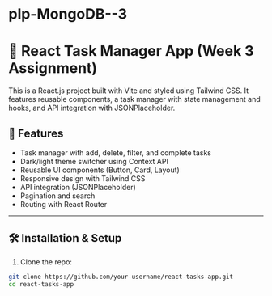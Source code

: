 # plp-MongoDB--3
# 🧠 React Task Manager App (Week 3 Assignment)

This is a React.js project built with Vite and styled using Tailwind CSS. It features reusable components, a task manager with state management and hooks, and API integration with JSONPlaceholder.

## 🚀 Features

- Task manager with add, delete, filter, and complete tasks
- Dark/light theme switcher using Context API
- Reusable UI components (Button, Card, Layout)
- Responsive design with Tailwind CSS
- API integration (JSONPlaceholder)
- Pagination and search
- Routing with React Router

---

## 🛠️ Installation & Setup

1. Clone the repo:
```bash
git clone https://github.com/your-username/react-tasks-app.git
cd react-tasks-app
